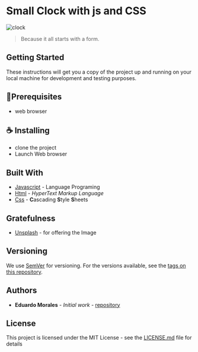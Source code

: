 # Small Clock with js and CSS

<img src="" alt="clock" border="0">

> Because it all starts with a form.



## Getting Started

These instructions will get you a copy of the project up and running on your local machine for development and testing purposes. 

## 🚀Prerequisites

* web browser 

## ☕ Installing

* clone the project
* Launch Web browser

##  Built With

* [Javascript](https://developer.mozilla.org/es/docs/Web/JavaScript) - Language Programing
* [Html](https://developer.mozilla.org/es/docs/Web/HTML) -  *HyperText Markup Language*
* [Css](https://developer.mozilla.org/es/docs/Web/CSS) -  **C**ascading **S**tyle **S**heets



## Gratefulness

- [Unsplash](https://unsplash.com/) - for offering the Image

## Versioning

We use [SemVer](http://semver.org/) for versioning. For the versions available, see the [tags on this repository](https://github.com/your/project/tags). 

## Authors

* **Eduardo Morales** - *Initial work* - [repository](https://github.com/spiderbbc)



## License

This project is licensed under the MIT License - see the [LICENSE.md](LICENSE.md) file for details
